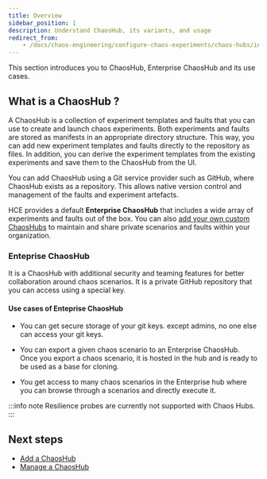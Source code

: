 ```yaml
---
title: Overview
sidebar_position: 1
description: Understand ChaosHub, its variants, and usage
redirect_from:
	- /docs/chaos-engineering/configure-chaos-experiments/chaos-hubs/introduction
---
```


This section introduces you to ChaosHub, Enterprise ChaosHub and its use cases.

## What is a ChaosHub ?
A ChaosHub is a collection of experiment templates and faults that you can use to create and launch chaos experiments.
Both experiments and faults are stored as manifests in an appropriate directory structure. This way, you can add new experiment templates and faults directly to the repository as files. In addition, you can derive the experiment templates from the existing experiments and save them to the ChaosHub from the UI.

You can add ChaosHub using a Git service provider such as GitHub, where ChaosHub exists as a repository. This allows native version control and management of the faults and experiment artefacts.

HCE provides a default **Enterprise ChaosHub** that includes a wide array of experiments and faults out of the box. You can also [add your own custom ChaosHubs](/docs/chaos-engineering/features/chaos-hubs/add-chaos-hub.md) to maintain and share private scenarios and faults within your organization.

### Enteprise ChaosHub
It is a ChaosHub with additional security and teaming features for better collaboration around chaos scenarios. It is a private GitHub repository that you can access using a special key.

#### Use cases of Enteprise ChaosHub
* You can get secure storage of your git keys. except admins, no one else can access your git keys.

* You can export a given chaos scenario to an Enterprise ChaosHub. Once you export a chaos scenario, it is hosted in the hub and is ready to be used as a base for cloning.

* You get access to many chaos scenarios in the Enterprise hub where you can browse through a scenarios and directly execute it.

:::info note
Resilience probes are currently not supported with Chaos Hubs.
:::

## Next steps

* [Add a ChaosHub](/docs/chaos-engineering/features/chaos-hubs/add-chaos-hub.md)
* [Manage a ChaosHub](/docs/chaos-engineering/features/chaos-hubs/manage-hub.md)
 